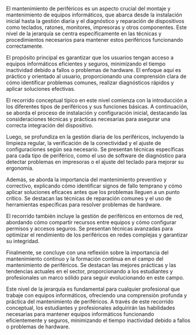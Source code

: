 El mantenimiento de periféricos es un aspecto crucial del montaje y mantenimiento de equipos informáticos, que abarca desde la instalación inicial hasta la gestión diaria y el diagnóstico y reparación de dispositivos como teclados, ratones, monitores, impresoras y otros componentes. Este nivel de la jerarquía se centra específicamente en las técnicas y procedimientos necesarios para mantener estos periféricos funcionando correctamente.

El propósito principal es garantizar que los usuarios tengan acceso a equipos informáticos eficientes y seguros, minimizando el tiempo inactividad debido a fallos o problemas de hardware. El enfoque aquí es práctico y orientado al usuario, proporcionando una comprensión clara de cómo identificar problemas comunes, realizar diagnósticos rápidos y aplicar soluciones efectivas.

El recorrido conceptual típico en este nivel comienza con la introducción a los diferentes tipos de periféricos y sus funciones básicas. A continuación, se aborda el proceso de instalación y configuración inicial, destacando las consideraciones técnicas y prácticas necesarias para asegurar una correcta integración del dispositivo.

Luego, se profundiza en la gestión diaria de los periféricos, incluyendo la limpieza regular, la verificación de la conectividad y el ajuste de configuraciones según sea necesario. Se presentan técnicas específicas para cada tipo de periférico, como el uso de software de diagnóstico para detectar problemas en impresoras o el ajuste del teclado para mejorar su ergonomía.

Además, se aborda la importancia del mantenimiento preventivo y correctivo, explicando cómo identificar signos de fallo temprano y cómo aplicar soluciones eficaces antes que los problemas lleguen a un punto crítico. Se destacan las técnicas de reparación comunes y el uso de herramientas específicas para resolver problemas de hardware.

El recorrido también incluye la gestión de periféricos en entornos de red, abordando cómo compartir recursos entre equipos y cómo configurar permisos y accesos seguros. Se presentan técnicas avanzadas para optimizar el rendimiento de los periféricos en redes complejas y garantizar su integridad.

Finalmente, se concluye con una reflexión sobre la importancia del mantenimiento continuo y la formación continua en el campo del mantenimiento de periféricos. Se destacan las mejores prácticas y las tendencias actuales en el sector, proporcionando a los estudiantes y profesionales un marco sólido para seguir evolucionando en este campo.

Este nivel de la jerarquía es fundamental para cualquier profesional que trabaje con equipos informáticos, ofreciendo una comprensión profunda y práctica del mantenimiento de periféricos. A través de este recorrido conceptual, los estudiantes y profesionales adquirirán las habilidades necesarias para mantener equipos informáticos funcionando eficientemente y seguros, minimizando el tiempo inactividad debido a fallos o problemas de hardware.
